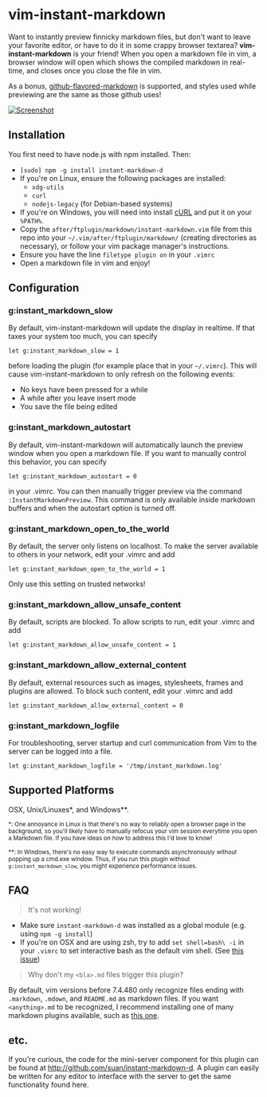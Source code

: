 vim-instant-markdown
====================
Want to instantly preview finnicky markdown files, but don't want to leave your favorite editor, or have to do it in some crappy browser textarea? **vim-instant-markdown** is your friend! When you open a markdown file in vim, a browser window will open which shows the compiled markdown in real-time, and closes once you close the file in vim.

As a bonus, [github-flavored-markdown][gfm] is supported, and styles used while previewing are the same as those github uses!

[![Screenshot][ss]][ssbig]

Installation
------------
You first need to have node.js with npm installed. Then:

- `[sudo] npm -g install instant-markdown-d`
- If you're on Linux, ensure the following packages are installed:
  - `xdg-utils`
  - `curl`
  - `nodejs-legacy` (for Debian-based systems)
- If you're on Windows, you will need into install [cURL][curl] and put it on your `%PATH%`.
- Copy the `after/ftplugin/markdown/instant-markdown.vim` file from this repo into your `~/.vim/after/ftplugin/markdown/` (creating directories as necessary), or follow your vim package manager's instructions.
- Ensure you have the line `filetype plugin on` in your `.vimrc`
- Open a markdown file in vim and enjoy!

Configuration
-------------
### g:instant_markdown_slow

By default, vim-instant-markdown will update the display in realtime.  If that taxes your system too much, you can specify

```
let g:instant_markdown_slow = 1
```

before loading the plugin (for example place that in your `~/.vimrc`). This will cause vim-instant-markdown to only refresh on the following events:

- No keys have been pressed for a while
- A while after you leave insert mode
- You save the file being edited

### g:instant_markdown_autostart
By default, vim-instant-markdown will automatically launch the preview window when you open a markdown file. If you want to manually control this behavior, you can specify

```
let g:instant_markdown_autostart = 0
```

in your .vimrc. You can then manually trigger preview via the command ```:InstantMarkdownPreview```. This command is only available inside markdown buffers and when the autostart option is turned off.

### g:instant_markdown_open_to_the_world
By default, the server only listens on localhost. To make the server available to others in your network, edit your .vimrc and add

```
let g:instant_markdown_open_to_the_world = 1
```

Only use this setting on trusted networks!

### g:instant_markdown_allow_unsafe_content
By default, scripts are blocked. To allow scripts to run, edit your .vimrc and add

```
let g:instant_markdown_allow_unsafe_content = 1
```

### g:instant_markdown_allow_external_content
By default, external resources such as images, stylesheets, frames and plugins are allowed.
To block such content, edit your .vimrc and add

```
let g:instant_markdown_allow_external_content = 0
```

### g:instant_markdown_logfile
For troubleshooting, server startup and curl communication from Vim to the server can be logged into a file.

```
let g:instant_markdown_logfile = '/tmp/instant_markdown.log'
```

Supported Platforms
-------------------
OSX, Unix/Linuxes*, and Windows**.

<sub>*: One annoyance in Linux is that there's no way to reliably open a browser page in the background, so you'll likely have to manually refocus your vim session everytime you open a Markdown file. If you have ideas on how to address this I'd love to know!</sub>

<sub>**: In Windows, there's no easy way to execute commands asynchronously without popping up a cmd.exe window. Thus, if you run this plugin without `g:instant_markdown_slow`, you might experience performance issues.</sub>

FAQ
---
> It's not working!

- Make sure `instant-markdown-d` was installed as a global module (e.g. using `npm -g install`)
- If you're on OSX and are using zsh, try to add `set shell=bash\ -i` in your `.vimrc` to set interactive bash as the default vim shell. (See [this issue](http://github.com/suan/vim-instant-markdown/issues/41))

> Why don't my `<bla>.md` files trigger this plugin?

By default, vim versions before 7.4.480 only recognize files ending with `.markdown`, `.mdown`, and `README.md` as markdown files. If you want `<anything>.md` to be recognized, I recommend installing one of many markdown plugins available, such as [this one][tpope-markdown].

etc.
---
If you're curious, the code for the mini-server component for this plugin can be found at http://github.com/suan/instant-markdown-d. A plugin can easily be written for any editor to interface with the server to get the same functionality found here.


[ss]: http://dl.dropbox.com/u/28956267/instant-markdown-demo_thumb.gif  "Click for bigger preview"
[ssbig]: http://dl.dropbox.com/u/28956267/instant-markdown-demo.gif
[gfm]: http://github.github.com/github-flavored-markdown/
[curl]: http://curl.haxx.se/download.html
[tpope-markdown]: https://github.com/tpope/vim-markdown
